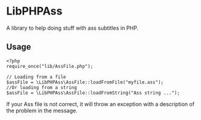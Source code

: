 LibPHPAss
=========

A library to help doing stuff with ass subtitles in PHP.

Usage
-----

    <?php
    require_once("lib/AssFile.php");

    // Loading from a file
    $assFile = \LibPHPAss\AssFile::loadFromFile("myfile.ass");
    //Or loading from a string
    $assFile = \LibPHPAss\AssFile::loadFromString("Ass string ...");

If your Ass file is not correct, it will throw an exception with a description of the problem in the message.